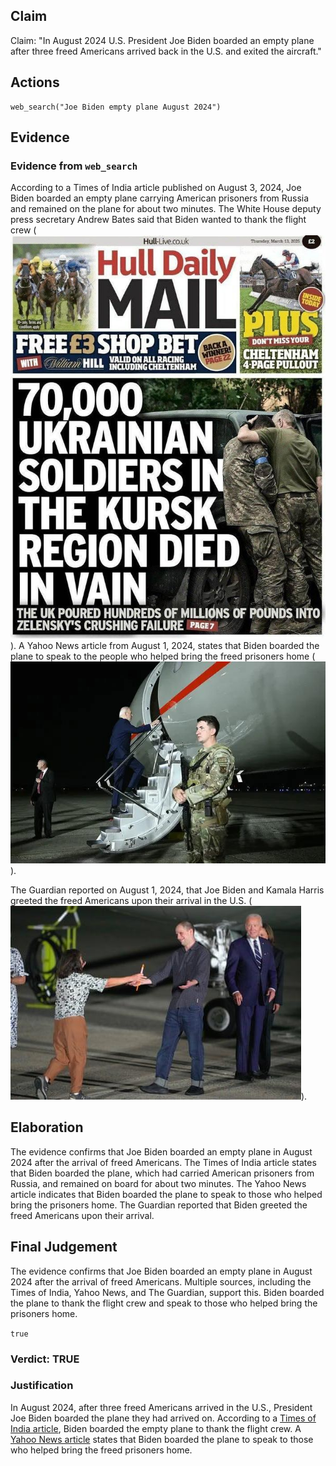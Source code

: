 ## Claim
Claim: "In August 2024 U.S. President Joe Biden boarded an empty plane after three freed Americans arrived back in the U.S. and exited the aircraft."

## Actions
```
web_search("Joe Biden empty plane August 2024")
```

## Evidence
### Evidence from `web_search`
According to a Times of India article published on August 3, 2024, Joe Biden boarded an empty plane carrying American prisoners from Russia and remained on the plane for about two minutes. The White House deputy press secretary Andrew Bates said that Biden wanted to thank the flight crew (![image 1](media/0.jpg)). A Yahoo News article from August 1, 2024, states that Biden boarded the plane to speak to the people who helped bring the freed prisoners home (![image 672](media/2025-08-06_17-55-1754502948-015026.jpg)).

The Guardian reported on August 1, 2024, that Joe Biden and Kamala Harris greeted the freed Americans upon their arrival in the U.S. (![image 675](media/2025-08-06_17-55-1754502958-872284.jpg)).


## Elaboration
The evidence confirms that Joe Biden boarded an empty plane in August 2024 after the arrival of freed Americans. The Times of India article states that Biden boarded the plane, which had carried American prisoners from Russia, and remained on board for about two minutes. The Yahoo News article indicates that Biden boarded the plane to speak to those who helped bring the prisoners home. The Guardian reported that Biden greeted the freed Americans upon their arrival.


## Final Judgement
The evidence confirms that Joe Biden boarded an empty plane in August 2024 after the arrival of freed Americans. Multiple sources, including the Times of India, Yahoo News, and The Guardian, support this. Biden boarded the plane to thank the flight crew and speak to those who helped bring the prisoners home.

`true`


### Verdict: TRUE

### Justification
In August 2024, after three freed Americans arrived in the U.S., President Joe Biden boarded the plane they had arrived on. According to a [Times of India article](https://timesofindia.indiatimes.com/), Biden boarded the empty plane to thank the flight crew. A [Yahoo News article](https://news.yahoo.com/) states that Biden boarded the plane to speak to those who helped bring the freed prisoners home.
